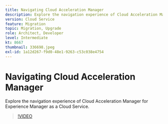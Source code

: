 ```yaml
---
title: Navigating Cloud Acceleration Manager
description: Explore the navigation experience of Cloud Acceleration Manager for Experience Manager as a Cloud Service.
version: Cloud Service
feature: Migration
topic: Migration, Upgrade
role: Architect, Developer
level: Intermediate
kt: 8667
thumbnail: 336698.jpeg
exl-id: 1a12d267-f9d0-48e1-9263-c53c038e4754
---
```

# Navigating Cloud Acceleration Manager

Explore the navigation experience of Cloud Acceleration Manager for Experience Manager as a Cloud Service.

>[!VIDEO](https://video.tv.adobe.com/v/336698/?quality=12&learn=on)
